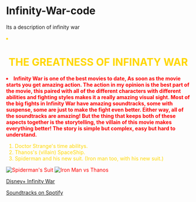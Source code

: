 # Infinity-War-code
Its a description of infinity war
<html>
  <head>
      <title>Infinity War</title>
  </head>
  <body>
        <li style="color:Gold;"> <h1> THE GREATNESS OF INFINATY WAR</h1> </li> 
      <p><strong> <li style="color:Red;"> Infinity War is one of the best movies to date, 
As soon as the movie starts you get amazing action. The action in my opinion is the
best part of the movie, this paired with all of the different characters with different
abilities and fighting styles makes it a really amazing visual  sight. Most of the big 
fights in Infinity War have amazing soundtracks, some with suspense, some are 
just to make the fight even better. Either way, all of the soundtracks are amazing!
But the thing that keeps both of these aspects together is the storytelling, the 
villain of this movie makes everything better! The story is simple but complex, easy
but hard to understand.</strong></p>
      <ol>
      	<li style="color:Gold;">  Doctor Strange's time abilitys.</strong></li>
      	<li style="color:Gold;">  Thanos's (villain) SpaceShip.</strong></li>
      	<li style="color:Gold;">  Spiderman and his new suit. (Iron man too, with his new suit.)</li>
      </ol>
       <img src="images/project_book_01_gi.jpg" alt="Spiderman's Suit">   <img src="images/project_book_02_gi.jpg" alt="Iron Man vs Thanos">
 <p><a href ="https://www.disneyplus.com/movies/marvel-studios-avengers-infinity-war/1WEuZ7H6y39v">Disney+ Infinity War</a>
<p><a href ="https://open.spotify.com/embed/album/6Ltf5m1jvSomNQ0bhfuj5O">Soundtracks on Spotify</a

</body>
</html>
